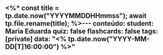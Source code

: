 <%*
const title = tp.date.now("YYYYMMDDHHmmss");
await tp.file.rename(title);
%>---
conteúdo: 
student: Maria Eduarda
quiz: false
flashcards: false
tags: [private]
data: "<% tp.date.now("YYYY-MM-DD[T]16:00:00") %>"
---
